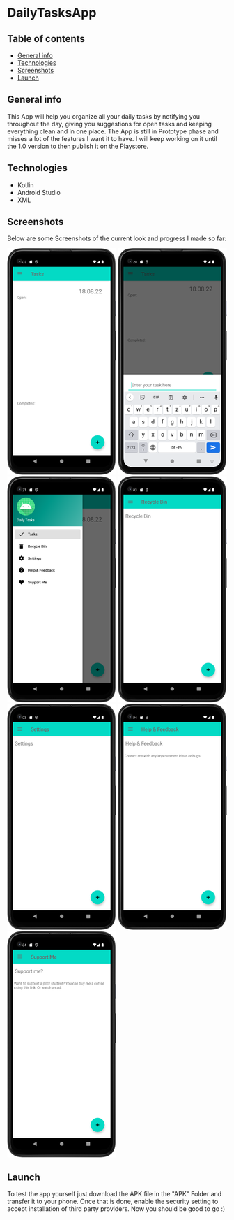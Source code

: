 # DailyTasksApp

## Table of contents
* [General info](#general-info)
* [Technologies](#technologies)
* [Screenshots](#screenshots)
* [Launch](#launch)

## General info
This App will help you organize all your daily tasks by notifying you throughout the day, giving you suggestions for open tasks and keeping everything clean and in one place. The App is still in Prototype phase and misses a lot of the features I want it to have. I will keep working on it until the 1.0 version to then publish it on the Playstore.

## Technologies
- Kotlin
- Android Studio
- XML

## Screenshots
Below are some Screenshots of the current look and progress I made so far:

<img src="Screenshots/Screenshot_20220819_105326.png" alt="Start Screen" width="250"/>
<img src="Screenshots/Screenshot_20220819_111012.png" alt="Bottom Sheet" width="250"/>
<img src="Screenshots/Screenshot_20220819_111130.png" alt="Navigation Drawer" width="250"/>
<img src="Screenshots/Screenshot_20220819_105356.png" alt="Recycle Bin Screen" width="250"/>
<img src="Screenshots/Screenshot_20220819_105406.png" alt="Settings" width="250"/>
<img src="Screenshots/Screenshot_20220819_105417.png" alt="Help and Feedback" width="250"/>
<img src="Screenshots/Screenshot_20220819_105430.png" alt="Support Me" width="250"/>

## Launch
To test the app yourself just download the APK file in the "APK" Folder and transfer it to your phone. Once that is done, enable the security setting to accept installation of third party providers. Now you should be good to go :)
